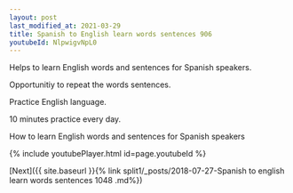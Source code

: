 ```yaml
---
layout: post
last_modified_at: 2021-03-29
title: Spanish to English learn words sentences 906 
youtubeId: NlpwigvNpL0
---
```

 
 
Helps to learn English words and sentences for Spanish speakers.

Opportunitiy to repeat the words sentences. 

Practice English language. 
 
10 minutes practice every day. 
 
How to learn English words and sentences for Spanish speakers 
 
{% include youtubePlayer.html id=page.youtubeId %}
 
 
[Next]({{ site.baseurl }}{% link  split1/_posts/2018-07-27-Spanish to english learn words sentences 1048 .md%})
 
